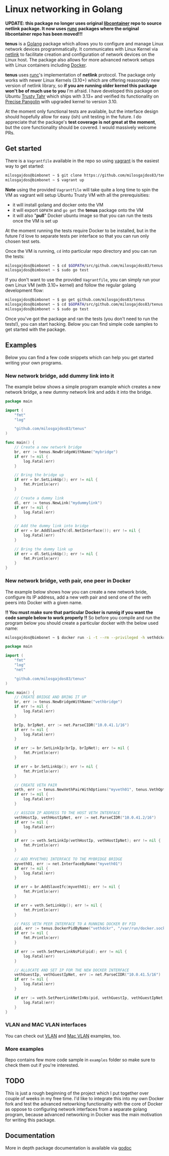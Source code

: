 # Linux networking in Golang

**UPDATE: this package no longer uses original [libcontainer](https://github.com/docker/libcontainer) repo to source netlink package. It now uses [runc](https://github.com/opencontainers/runc) packages where the original libcontainer repo has been moved!!!**

**tenus** is a [Golang](http://golang.org/) package which allows you to configure and manage Linux network devices programmatically. It communicates with Linux Kernel via [netlink](http://man7.org/linux/man-pages/man7/netlink.7.html) to facilitate creation and configuration of network devices on the Linux host. The package also allows for more advanced network setups with Linux containers including [Docker](https://github.com/dotcloud/docker/).

**tenus** uses [runc](https://github.com/opencontainers/runc)'s implementation of **netlink** protocol. The package only works with newer Linux Kernels (3.10+) which are offering reasonably new version of netlink library, so **if you are running older kernel this package won't be of much use to you** I'm afraid. I have developed this package on Ubuntu [Trusty Tahr](http://releases.ubuntu.com/14.04/) which ships with 3.13+ and verified its functionality on [Precise Pangolin](http://releases.ubuntu.com/12.04/) with upgraded kernel to version 3.10.

At the moment only functional tests are available, but the interface design should hopefully allow for easy (ish) unit testing in the future. I do appreciate that the package's **test coverage is not great at the moment**, but the core functionality should be covered. I would massively welcome PRs.

## Get started

There is a ```Vagrantfile``` available in the repo so using [vagrant](https://github.com/mitchellh/vagrant) is the easiest way to get started:

```bash
milosgajdos@bimbonet ~ $ git clone https://github.com/milosgajdos83/tenus.git
milosgajdos@bimbonet ~ $ vagrant up

```

**Note** using the provided ```Vagrantfile``` will take quite a long time to spin the VM as vagrant will setup Ubuntu Trusty VM with all the prerequisities: 

* it will install golang and docker onto the VM
* it will export ```GOPATH``` and ```go get``` the **tenus** package onto the VM
* it will also "**pull**" Docker ubuntu image so that you can run the tests once the VM is set up

At the moment running the tests require Docker to be installed, but in the future I'd love to separate tests per interface so that you can run only chosen test sets.

Once the VM is running, ```cd``` into particular repo directory and you can run the tests: 

```bash
milosgajdos@bimbonet ~ $ cd $GOPATH/src/github.com/milosgajdos83/tenus
milosgajdos@bimbonet ~ $ sudo go test
```

If you don't want to use the provided ```Vagrantfile```, you can simply run your own Linux VM (with 3.10+ kernel) and follow the regular golang development flow:

```bash
milosgajdos@bimbonet ~ $ go get github.com/milosgajdos83/tenus
milosgajdos@bimbonet ~ $ cd $GOPATH/src/github.com/milosgajdos83/tenus
milosgajdos@bimbonet ~ $ sudo go test
```

Once you've got the package and ran the tests (you don't need to run the tests!), you can start hacking. Below you can find simple code samples to get started with the package.

## Examples

Below you can find a few code snippets which can help you get started writing your own programs.

### New network bridge, add dummy link into it

The example below shows a simple program example which creates a new network bridge, a new dummy network link and adds it into the bridge.

```go
package main

import (
	"fmt"
	"log"

	"github.com/milosgajdos83/tenus"
)

func main() {
	// Create a new network bridge
	br, err := tenus.NewBridgeWithName("mybridge")
	if err != nil {
		log.Fatal(err)
	}

	// Bring the bridge up
	if err = br.SetLinkUp(); err != nil {
		fmt.Println(err)
	}

	// Create a dummy link
	dl, err := tenus.NewLink("mydummylink")
	if err != nil {
		log.Fatal(err)
	}

	// Add the dummy link into bridge
	if err = br.AddSlaveIfc(dl.NetInterface()); err != nil {
		log.Fatal(err)
	}

	// Bring the dummy link up
	if err = dl.SetLinkUp(); err != nil {
		fmt.Println(err)
	}
}
```

### New network bridge, veth pair, one peer in Docker

The example below shows how you can create a new network bride, configure its IP address, add a new veth pair and send one of the veth peers into Docker with a given name.

**!! You must make sure that particular Docker is runnig if you want the code sample below to work properly !!** So before you compile and run the program below you should create a particular docker with the below used name:

```bash
milosgajdos@bimbonet ~ $ docker run -i -t --rm --privileged -h vethdckr --name vethdckr ubuntu:14.04 /bin/bash
```

```go
package main

import (
	"fmt"
	"log"
	"net"

	"github.com/milosgajdos83/tenus"
)

func main() {
	// CREATE BRIDGE AND BRING IT UP
	br, err := tenus.NewBridgeWithName("vethbridge")
	if err != nil {
		log.Fatal(err)
	}

	brIp, brIpNet, err := net.ParseCIDR("10.0.41.1/16")
	if err != nil {
		log.Fatal(err)
	}

	if err := br.SetLinkIp(brIp, brIpNet); err != nil {
		fmt.Println(err)
	}

	if err = br.SetLinkUp(); err != nil {
		fmt.Println(err)
	}

	// CREATE VETH PAIR
	veth, err := tenus.NewVethPairWithOptions("myveth01", tenus.VethOptions{PeerName: "myveth02"})
	if err != nil {
		log.Fatal(err)
	}

	// ASSIGN IP ADDRESS TO THE HOST VETH INTERFACE
	vethHostIp, vethHostIpNet, err := net.ParseCIDR("10.0.41.2/16")
	if err != nil {
		log.Fatal(err)
	}

	if err := veth.SetLinkIp(vethHostIp, vethHostIpNet); err != nil {
		fmt.Println(err)
	}

	// ADD MYVETH01 INTERFACE TO THE MYBRIDGE BRIDGE
	myveth01, err := net.InterfaceByName("myveth01")
	if err != nil {
		log.Fatal(err)
	}

	if err = br.AddSlaveIfc(myveth01); err != nil {
		fmt.Println(err)
	}

	if err = veth.SetLinkUp(); err != nil {
		fmt.Println(err)
	}

	// PASS VETH PEER INTERFACE TO A RUNNING DOCKER BY PID
	pid, err := tenus.DockerPidByName("vethdckr", "/var/run/docker.sock")
	if err != nil {
		fmt.Println(err)
	}

	if err := veth.SetPeerLinkNsPid(pid); err != nil {
		log.Fatal(err)
	}

	// ALLOCATE AND SET IP FOR THE NEW DOCKER INTERFACE
	vethGuestIp, vethGuestIpNet, err := net.ParseCIDR("10.0.41.5/16")
	if err != nil {
		log.Fatal(err)
	}

	if err := veth.SetPeerLinkNetInNs(pid, vethGuestIp, vethGuestIpNet, nil); err != nil {
		log.Fatal(err)
	}
}
```

### VLAN and MAC VLAN interfaces

You can check out [VLAN](https://gist.github.com/milosgajdos83/9f68b1818dca886e9ae8) and [Mac VLAN](https://gist.github.com/milosgajdos83/296fb90d076f259a5b0a) examples, too.

### More examples

Repo contains few more code sample in ```examples``` folder so make sure to check them out if you're interested.

## TODO

This is just a rough beginning of the project which I put together over couple of weeks in my free time. I'd like to integrate this into my own Docker fork and test the advanced netowrking functionality with the core of Docker as oppose to configuring network interfaces from a separate golang program, because advanced networking in Docker was the main motivation for writing this package.

## Documentation

More in depth package documentation is available via [godoc](http://godoc.org/github.com/milosgajdos83/tenus)
